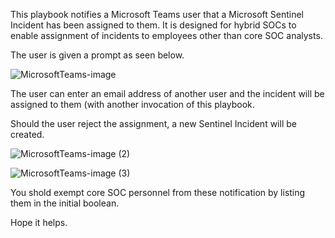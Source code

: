 This playbook notifies a Microsoft Teams user that a Microsoft Sentinel Incident has been assigned to them.
It is designed for hybrid SOCs to enable assignment of incidents to employees other than core SOC analysts.

The user is given a prompt as seen below.

![MicrosoftTeams-image](https://user-images.githubusercontent.com/71527532/221387660-bc742008-773b-4c5c-8ae7-5452b637cc52.png)

The user can enter an email address of another user and the incident will be assigned to them (with another invocation of this playbook.

Should the user reject the assignment, a new Sentinel Incident will be created.

![MicrosoftTeams-image (2)](https://user-images.githubusercontent.com/71527532/221387993-926cb866-f3fe-440b-bcf5-51c07f3fadbc.png)

![MicrosoftTeams-image (3)](https://user-images.githubusercontent.com/71527532/221387995-5dd3a2c5-a152-4f92-be49-4ca7b65bceb7.png)

You shold exempt core SOC personnel from these notification by listing them in the initial boolean.

Hope it helps.
